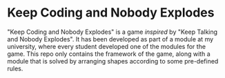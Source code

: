 # Keep Coding and Nobody Explodes

"Keep Coding and Nobody Explodes" is a game _inspired_ by "Keep Talking and Nobody Explodes".
It has been developed as part of a module at my university, where every student developed one of the modules for the game.
This repo only contains the framework of the game, along with a module that is solved by arranging shapes according to some pre-defined rules.
